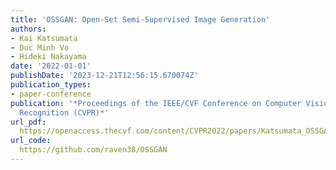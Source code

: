 ```yaml
---
title: 'OSSGAN: Open-Set Semi-Supervised Image Generation'
authors:
- Kai Katsumata
- Duc Minh Vo
- Hideki Nakayama
date: '2022-01-01'
publishDate: '2023-12-21T12:56:15.670074Z'
publication_types:
- paper-conference
publication: '*Proceedings of the IEEE/CVF Conference on Computer Vision and Pattern
  Recognition (CVPR)*'
url_pdf: 
  https://openaccess.thecvf.com/content/CVPR2022/papers/Katsumata_OSSGAN_Open-Set_Semi-Supervised_Image_Generation_CVPR_2022_paper.pdf
url_code:
  https://github.com/raven38/OSSGAN
---
```


